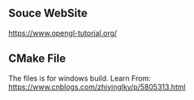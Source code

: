
## Souce WebSite
https://www.opengl-tutorial.org/

## CMake File
The files is for windows build. 
Learn From: https://www.cnblogs.com/zhiyinglky/p/5805313.html